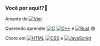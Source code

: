 ### Você por aqui!?🦀
Amante de [![Vim](https://img.shields.io/badge/-Vim-brightgreen)](https://www.vim.org/)

Querendo aprender  [![C](https://img.shields.io/badge/-C-blue)](https://en.wikipedia.org/wiki/C_(programming_language)) [![C++](https://img.shields.io/badge/-C%2B%2B-blue)](https://en.wikipedia.org/wiki/C%2B%2B) e [![Rust](https://img.shields.io/badge/-Rust-orange)](https://www.rust-lang.org/) 😅

Choro em [![HTML](https://img.shields.io/badge/-HTML-orange)](https://developer.mozilla.org/en-US/docs/Web/HTML) [![CSS](https://img.shields.io/badge/-CSS-blue)](https://developer.mozilla.org/en-US/docs/Web/CSS) e  [![JavaScript](https://img.shields.io/badge/-JavaScript-yellow)](https://developer.mozilla.org/en-US/docs/Web/JavaScript) 
